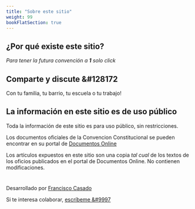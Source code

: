 ```yaml
---
title: "Sobre este sitio"
weight: 99
bookFlatSection: true
---
```

## ¿Por qué existe este sitio?
*Para tener la futura convención a **1** solo click*


## Comparte y discute &#128172
Con tu familia, tu barrio, tu escuela o tu trabajo!

## La información en este sitio es de uso público
Toda la información de este sitio es para uso público, sin restricciones.

Los documentos oficiales de la Convencion Constitucional se pueden encontrar en su portal de [Documentos Online](https://www.chileconvencion.cl/documentos/)

Los artículos expuestos en este sitio son una copia *tal cual* de los textos de los oficios publicados en el portal de Documentos Online. No contienen modificaciones.













# 
Desarrollado por [Francisco Casado](https://github.com/FranciscoCasado) 

Si te interesa colaborar, [escríbeme &#9997](mailto:hola@franciscocasado.cl)